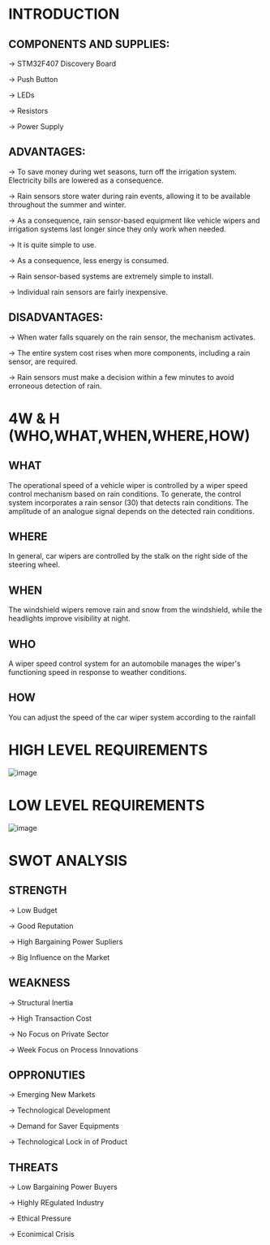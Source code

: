 # INTRODUCTION

## COMPONENTS AND SUPPLIES:

-> STM32F407 Discovery Board

-> Push Button

-> LEDs

-> Resistors

-> Power Supply
## ADVANTAGES:
-> To save money during wet seasons, turn off the irrigation system. Electricity bills are lowered as a consequence.

-> Rain sensors store water during rain events, allowing it to be available throughout the summer and winter.

-> As a consequence, rain sensor-based equipment like vehicle wipers and irrigation systems last longer since they only work when needed.

-> It is quite simple to use.

-> As a consequence, less energy is consumed.

-> Rain sensor-based systems are extremely simple to install.

-> Individual rain sensors are fairly inexpensive.
## DISADVANTAGES:
-> When water falls squarely on the rain sensor, the mechanism activates.

-> The entire system cost rises when more components, including a rain sensor, are required.

-> Rain sensors must make a decision within a few minutes to avoid erroneous detection of rain.

# 4W & H (WHO,WHAT,WHEN,WHERE,HOW)
## WHAT
The operational speed of a vehicle wiper is controlled by a wiper speed control mechanism based on rain conditions. To generate, the control system incorporates a rain sensor (30) that detects rain conditions. The amplitude of an analogue signal depends on the detected rain conditions.

## WHERE
In general, car wipers are controlled by the stalk on the right side of the steering wheel.

## WHEN
The windshield wipers remove rain and snow from the windshield, while the headlights improve visibility at night.

## WHO
A wiper speed control system for an automobile manages the wiper's functioning speed in response to weather conditions.

## HOW
You can adjust the speed of the car wiper system according to the rainfall

# HIGH LEVEL REQUIREMENTS
![image](https://user-images.githubusercontent.com/80596756/168078402-da8d0884-3a8d-40dd-97bb-3897d5284875.png)

# LOW LEVEL REQUIREMENTS
![image](https://user-images.githubusercontent.com/80596756/168078554-2324aee6-1714-47cf-8bb9-c28e7318267e.png)

# SWOT ANALYSIS

## STRENGTH
-> Low Budget

-> Good Reputation

-> High Bargaining Power Supliers

-> Big Influence on the Market

## WEAKNESS
-> Structural Inertia

-> High Transaction Cost

-> No Focus on Private Sector

-> Week Focus on Process Innovations

## OPPRONUTIES
-> Emerging New Markets

-> Technological Development

-> Demand for Saver Equipments

-> Technological Lock in of Product

## THREATS
-> Low Bargaining Power Buyers

-> Highly REgulated Industry

-> Ethical Pressure

-> Econimical Crisis


